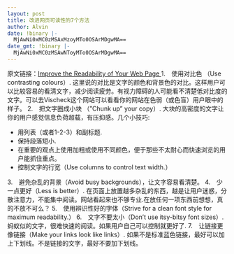 ```yaml
---
layout: post
title: 改进网页可读性的7个方法
author: Alvin
date: !binary |-
  MjAwNi0xMC0zMSAxMzoyMTo0OSArMDgwMA==
date_gmt: !binary |-
  MjAwNi0xMC0zMSAwNToyMTo0OSArMDgwMA==
---
```

原文链接：<a href="http://www.webcredible.co.uk/user-friendly-resources/web-usability/web-page-readability.shtml" target="_blank">Improve the Readability of Your Web Page </a>
1.　使用对比色 （Use contrasting colours）. 这里说的对比是文字的颜色和背景色的对比。这样用户可以比较容易的看清文字，减少阅读疲劳。有视力障碍的人可能看不清楚低对比度的文字。可以去Vischeck这个网站可以看看你的网站在色弱（或色盲）用户眼中的样子。 
2.　把文字圈成小块 （”Chunk up” your copy）. 大块的高密度的文字让你的用户感觉信息负荷超载，有压抑感。几个小技巧: 
<ul dir="ltr" style="MARGIN-RIGHT: 0px">
<li>用列表（或者1-2-3）和副标题. </li>
<li>保持段落短小. </li>
<li>在重要的观点上使用加粗或使用不同颜色，便于那些不太耐心而快速浏览的用户能抓住重点。 </li>
<li>控制文字的行宽（Use columns to control text width.）</li></ul>
<p dir="ltr">3.　避免杂乱的背景（Avoid busy backgrounds），让文字容易看清楚。  
4.　少一点更好（Less is better）. 在页面上放置越多杂乱的东西，越是让用户迷惑，分散注意力，不能集中阅读。网站看起来也不够专业.在放任何一项东西前想想，真的不放不可么？ 
5.　使用辨识性好的字体（Strive for a clean font style for maximum readability.） 
6.　文字不要太小（Don&rsquo;t use itsy-bitsy font sizes）. 蚂蚁似的文字，很难快速的阅读。如果用户自己可以控制就更好了. 
7.　让链接更像链接（Make your links look like links）. 如果不是标准蓝色链接，最好可以加上下划线。不是链接的文字，最好不要加下划线。 
